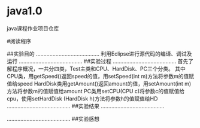 # java1.0
java课程作业项目仓库

#阅读程序

##实验目的
……………………………………
利用Eclipse进行源代码的编译、调试及运行
……………………………………
##实验过程
……………………………………
首先了解程序概况，一共分四类，Test主类和CPU、HardDisk、PC三个分类。
其中CPU类，用getSpeed()返回speed的值，用setSpeed(int m)方法将参数m的值赋值给speed
HardDisk类用getAmount()返回amount的值，用setAmount(int m)方法将参数m的值赋值给amount
PC类用setCPU(CPU c)将参数c的值赋值给cpu，使用setHardDisk (HardDisk h)方法将参数h的值赋值给HD
……………………………………
##实验结果
……………………………………


……………………………………
##实验感想

